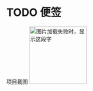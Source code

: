 # TODO 便签
项目截图
<img src="https://github.com/xiaoshiziha/todo/项目截图.jpg" width="150" height="150" alt="图片加载失败时，显示这段字"/>


